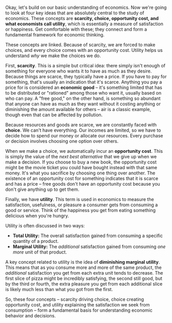 Okay, let's build on our basic understanding of economics. Now we're going to look at four key ideas that are absolutely central to the study of economics. These concepts are **scarcity, choice, opportunity cost, and what economists call utility**, which is essentially a measure of satisfaction or happiness. Get comfortable with these; they connect and form a fundamental framework for economic thinking.

These concepts are linked. Because of scarcity, we are forced to make choices, and every choice comes with an opportunity cost. Utility helps us understand _why_ we make the choices we do.

First, **scarcity**. This is a simple but critical idea: there simply isn't enough of something for everyone who wants it to have as much as they desire. Because things are scarce, they typically have a price. If you have to pay for something, that's usually an indication that it's scarce. Anything you pay a price for is considered an **economic good** – it's something limited that has to be distributed or "rationed" among those who want it, usually based on who can pay. A "free good," on the other hand, is something so abundant that anyone can have as much as they want without it costing anything or diminishing the amount available for others – air is a classic example, though even that can be affected by pollution.

Because resources and goods are scarce, we are constantly faced with **choice**. We can't have everything. Our incomes are limited, so we have to decide how to spend our money or allocate our resources. Every purchase or decision involves choosing one option over others.

When we make a choice, we automatically incur an **opportunity cost**. This is simply the value of the _next best alternative_ that we give up when we make a decision. If you choose to buy a new book, the opportunity cost might be the movie ticket you could have bought instead with that same money. It's what you sacrifice by choosing one thing over another. The existence of an opportunity cost for something indicates that it is scarce and has a price – free goods don't have an opportunity cost because you don't give anything up to get them.

Finally, we have **utility**. This term is used in economics to measure the satisfaction, usefulness, or pleasure a consumer gets from consuming a good or service. Think of the happiness you get from eating something delicious when you're hungry.

Utility is often discussed in two ways:

- **Total Utility:** The overall satisfaction gained from consuming a specific quantity of a product.
- **Marginal Utility:** The _additional_ satisfaction gained from consuming _one more_ unit of that product.

A key concept related to utility is the idea of **diminishing marginal utility**. This means that as you consume more and more of the same product, the _additional_ satisfaction you get from each extra unit tends to decrease. The first slice of pizza might be incredibly satisfying, the second still good, but by the third or fourth, the extra pleasure you get from each additional slice is likely much less than what you got from the first.

So, these four concepts – scarcity driving choice, choice creating opportunity cost, and utility explaining the satisfaction we seek from consumption – form a fundamental basis for understanding economic behavior and decisions.